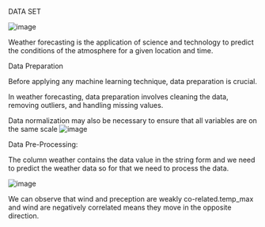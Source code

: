 DATA SET

![image](https://github.com/Arjunlucky/Arjunlucky/assets/96239766/9919c1ba-56e1-422c-ab0d-d0719d232418)




Weather forecasting is the application of science and technology to predict the conditions of the atmosphere for a given location and time. 

Data Preparation 

Before applying any machine learning technique, data preparation is crucial.

In weather forecasting, data preparation involves cleaning the data, removing outliers, and handling missing values.

Data normalization may also be necessary to ensure that all variables are on the same scale
![image](https://github.com/Arjunlucky/Arjunlucky/assets/96239766/19d68210-bca4-4b5e-a58e-65578e4c1b55)

Data Pre-Processing:

The column weather contains the data value in the string form and we need to predict the weather data so for that we need to process the data.


![image](https://github.com/Arjunlucky/Arjunlucky/assets/96239766/9dc0bdca-bfa6-48e6-b66e-e2a496da298b)



We can observe that wind and preception are weakly co-related.temp_max and wind are negatively correlated means they move in the opposite direction.
